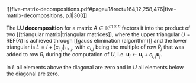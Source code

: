 
![[five-matrix-decompositions.pdf#page=1&rect=164,12,258,476|five-matrix-decompositions, p.1|300]]

The **LU decomposition** for a matrix $A \in \mathbb{K}^{m \times n}$ factors it into the product of two [[triangular matrix|triangular matrices]], where the upper triangular $U = \mathrm{REF}(A)$ is achieved through [[gauss elimination (algorithm)]] and the lower triangular is $L = I + [c_{i, j}]_{i > j}$, with $c_{i, j}$ being the multiple of row $R_{j}$ that was added to row $R_{i}$ during the computation of $U$, i.e. $\mathbf{u}_{i} \leftarrow \mathbf{u}_{i} + c_{i, j} \mathbf{u}_{j}$.

In $L$ all elements above the diagonal are zero and in $U$ all elements below the diagonal are zero.